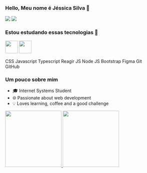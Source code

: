 ### Hello, Meu nome é Jéssica Silva 👋 
<div>
<a href = "mailto:jessicasilv3@gmail.com"><img src="https://img.shields.io/badge/Gmail-D14836?style=for-the-badge&logo=gmail&logoColor=white" target="_blank"></a>
<a href="https://www.linkedin.com/in/jessica-silva-developer" target="_blank"><img src="https://img.shields.io/badge/-LinkedIn-%230077B5?style=for-the-badge&logo=linkedin&logoColor=white" target="_blank"></a>   
</div>

### Estou estudando essas tecnologias 🚀
<div>
 <img src="https://cdn.jsdelivr.net/gh/devicons/devicon/icons/adonisjs/adonisjs-original.svg" width="40" height="40"  />
          
<img src="https://cdn.jsdelivr.net/gh/devicons/devicon/icons/adonisjs/adonisjs-original.svg" width="40" height="40" />
</div>
          
CSS <i class="devicon-css3-plain-wordmark colored"></i>
Javascript <i class="devicon-javascript-plain colored"></i>
Typescript <i class="devicon-typescript-plain colored"></i>
Reagir JS <i class="devicon-react-original-wordmark colored"></i>
Node JS <i class="devicon-nodejs-plain colored"></i>
Bootstrap <i class="devicon-bootstrap-plain-wordmark colored"></i>
Figma <i class="devicon-figma-plain colored"></i>
Git<i class="devicon-git-plain-wordmark colored"></i>      
GitHub <i class="devicon-github-original-wordmark colored"></i>
          
          
          
### Um pouco sobre mim     
- 🎓 Internet Systems Student
- 🌐 Passionate about web development
- 💡 Loves learning, coffee and a good challenge

<div>
<a href="https://github.com/jessicasilvagermano">
<img height="180em" src="https://github-readme-stats.vercel.app/api/top-langs/?jessicasilvagermano&layout=compact&langs_count=7&theme=dracula"/>
<img height="180em" src="https://github-readme-stats.vercel.app/api?username=jessicasilvagermano&show_icons=true&theme=dracula&include_all_commits=true&count_private=true"/>
</div>
